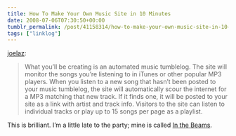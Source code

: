 ```yaml
---
title: How To Make Your Own Music Site in 10 Minutes
date: 2008-07-06T07:30:50+00:00
tumblr_permalink: /post/41158314/how-to-make-your-own-music-site-in-10-minutes
tags: ["linklog"]
---
```


[joelaz][1]:

> What you’ll be creating is an automated music tumblelog. The site will monitor the songs you’re listening to in iTunes or other popular MP3 players. When you listen to a new song that hasn’t been posted to your music tumblelog, the site will automatically scour the internet for a MP3 matching that new track. If it finds one, it will be posted to your site as a link with artist and track info. Visitors to the site can listen to individual tracks or play up to 15 songs per page as a playlist.

This is brilliant. I&rsquo;m a little late to the party; mine is called [In the Beams][2].

[1]: http://joelaz.com/post/28132796/how-to-make-your-own-music-site-in-10-minutes
[2]: http://inthebeams.tumblr.com/
